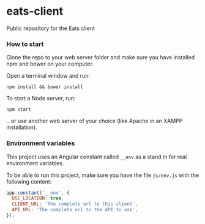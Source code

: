 # eats-client
Public repository for the Eats client

### How to start
Clone the repo to your web server folder and make sure you have installed npm and bower on your computer.

Open a terminal window and run:
```
npm install && bower install
```
To start a Node server, run:
```
npm start
```
.. or use another web server of your choice (like Apache in an XAMPP installation).

### Environment variables
This project uses an Angular constant called `__env` as a stand in for real environment variables. 

To be able to run this project, make sure you have the file `js/env.js` with the following content:

```javascript
app.constant('__env', {
  USE_LOCATION: true,
  CLIENT_URL: 'The complete url to this client',
  API_URL: 'The complete url to the API to use',
});
```
